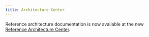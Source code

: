 ```yaml
---
title: Architecture Center
---
```


Reference architecture documentation is now available at the new [Reference Architecture Center](https://help.okta.com/en/programs/arch/content/topics/arch/architecture-center.htm).
